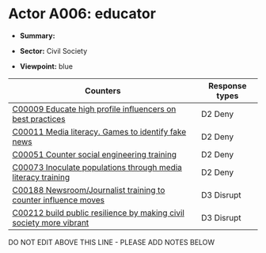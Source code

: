 # Actor A006: educator

* **Summary:** 

* **Sector:** Civil Society

* **Viewpoint:** blue


| Counters | Response types |
| -------- | -------------- |
| [C00009 Educate high profile influencers on best practices](../counters/C00009.md) | D2 Deny |
| [C00011 Media literacy. Games to identify fake news](../counters/C00011.md) | D2 Deny |
| [C00051 Counter social engineering training](../counters/C00051.md) | D2 Deny |
| [C00073 Inoculate populations through media literacy training](../counters/C00073.md) | D2 Deny |
| [C00188 Newsroom/Journalist training to counter influence moves](../counters/C00188.md) | D3 Disrupt |
| [C00212 build public resilience by making civil society more vibrant](../counters/C00212.md) | D3 Disrupt |


DO NOT EDIT ABOVE THIS LINE - PLEASE ADD NOTES BELOW